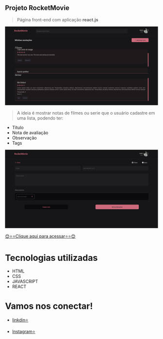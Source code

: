 ## Projeto RocketMovie

> Página front-end com aplicação <strong>react.js</strong>

![preview](./src/assets/preview1.png)

> A ideia é mostrar notas de filmes ou serie que o usuário cadastre em uma lista, podendo ter:

- Título
- Nota de avaliação
- Observação 
- Tags

![preview](./src/assets/preview2.png)

[😊⭐⭐Clique aqui para acessar⭐⭐😊](https://movienote.netlify.app)

# Tecnologias utilizadas
- HTML
- CSS
- JAVASCRIPT
- REACT

# Vamos nos conectar!
- [linkdin⭐](https://www.linkedin.com/in/romeu-soares-87749a231/)

- [Instagram⭐](http://instagram.com/romeusoaresdesouto)
